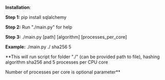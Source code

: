 **Installation**:

**Step 1:**
pip install sqlalchemy

**Step 2:** 
Run "./main.py" for help

**Step 3:**
./main.py [path] [algorithm] [processes_per_core]

**Example:**
./main.py ./ sha256 5

 **This will run script for folder "./" (can be provided path to file), hashing algorithm sha256 and 5 processes per CPU core
 
 Number of processes per core is optional parameter**
